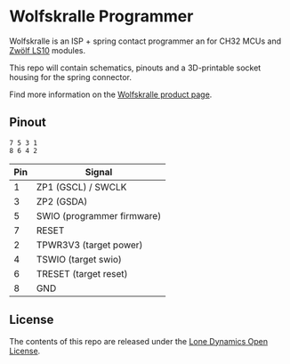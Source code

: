 # Wolfskralle Programmer

Wolfskralle is an ISP + spring contact programmer an for CH32 MCUs and [Zwölf LS10](https://github.com/machdyne/zwolf) modules.

This repo will contain schematics, pinouts and a 3D-printable socket housing for the spring connector.

Find more information on the [Wolfskralle product page](https://machdyne.com/product/zwolf-wolfskralle/).

## Pinout

```
7 5 3 1
8 6 4 2
```

| Pin | Signal |
| --- | ------ |
| 1 | ZP1 (GSCL) / SWCLK | 
| 3 | ZP2 (GSDA) | 
| 5 | SWIO (programmer firmware) | 
| 7 | RESET | 
| 2 | TPWR3V3 (target power) | 
| 4 | TSWIO (target swio) | 
| 6 | TRESET (target reset) | 
| 8 | GND | 

## License

The contents of this repo are released under the [Lone Dynamics Open License](LICENSE.md).
